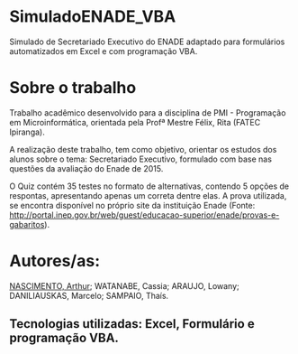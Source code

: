 # SimuladoENADE_VBA
Simulado de Secretariado Executivo do ENADE adaptado para formulários automatizados em Excel e com programação VBA. 


# Sobre o trabalho

Trabalho acadêmico desenvolvido para a disciplina de PMI - Programação em Microinformática, orientada pela Profª Mestre Félix, Rita (FATEC Ipiranga).

A realização deste trabalho, tem como objetivo, orientar os estudos dos alunos sobre o tema: Secretariado Executivo, formulado com base nas questões da avaliação do Enade de 2015. 

O Quiz contém 35 testes no formato de alternativas, contendo 5 opções de respontas, apresentando apenas um correta dentre elas. A prova utilizada, se encontra disponível no próprio site da instituição Enade (Fonte: http://portal.inep.gov.br/web/guest/educacao-superior/enade/provas-e-gabaritos).   


# Autores/as:

[NASCIMENTO, Arthur](https://github.com/Arthur-cmd256);
WATANABE, Cassia;
ARAUJO, Lowany;
DANILIAUSKAS, Marcelo;
SAMPAIO, Thaís.

## Tecnologias utilizadas: Excel, Formulário e programação VBA.



